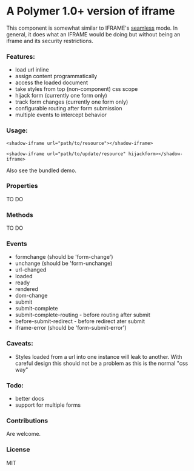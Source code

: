 # A Polymer 1.0+ version of iframe

This component is somewhat similar to IFRAME's [seamless](http://stackoverflow.com/questions/4804604/html5-iframe-seamless-attribute) mode.
In general, it does what an IFRAME would be doing but without being an iframe and its security restrictions.

### Features:
- load url inline
- assign content programmatically
- access the loaded document
- take styles from top (non-component) css scope
- hijack form (currently one form only)
- track form changes (currently one form only)
- configurable routing after form submission
- multiple events to intercept behavior

### Usage:
    <shadow-iframe url="path/to/resource"></shadow-iframe>

    <shadow-iframe url="path/to/update/resource" hijackform></shadow-iframe>

Also see the bundled demo.

### Properties
TO DO

### Methods
TO DO
	
### Events

* formchange (should be 'form-change')
* unchange (should be 'form-unchange)
* url-changed
* loaded
* ready
* rendered
* dom-change
* submit
* submit-complete
* submit-complete-routing - before routing after submit 
* before-submit-redirect - before redirect ater submit
* iframe-error (should be 'form-submit-error')


### Caveats:
- Styles loaded from a url into one instance will leak to another. With careful design this should not be a problem as this is the normal "css way"

### Todo:
- better docs
- support for multiple forms

### Contributions
Are welcome.

### License
MIT